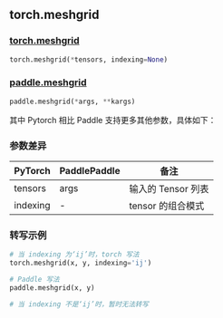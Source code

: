 ## torch.meshgrid
### [torch.meshgrid](https://pytorch.org/docs/stable/generated/torch.meshgrid.html?highlight=meshgrid#torch.meshgrid)

```python
torch.meshgrid(*tensors, indexing=None)
```

### [paddle.meshgrid](https://www.paddlepaddle.org.cn/documentation/docs/zh/api/paddle/meshgrid_cn.html#meshgrid)

```python
paddle.meshgrid(*args, **kargs)
```

其中 Pytorch 相比 Paddle 支持更多其他参数，具体如下：
### 参数差异
| PyTorch       | PaddlePaddle | 备注                                                   |
| ------------- | ------------ | ------------------------------------------------------ |
| tensors       | args         | 输入的 Tensor 列表                                      |
| indexing      | -            | tensor 的组合模式                                        |

### 转写示例
```python
# 当 indexing 为‘ij’时，torch 写法
torch.meshgrid(x, y, indexing='ij')

# Paddle 写法
paddle.meshgrid(x, y)

# 当 indexing 不是‘ij’时，暂时无法转写
```
